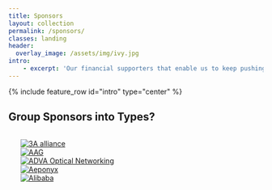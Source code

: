 ```yaml
---
title: Sponsors
layout: collection
permalink: /sponsors/
classes: landing
header:
  overlay_image: /assets/img/ivy.jpg
intro:
    - excerpt: 'Our financial supporters that enable us to keep pushing the limits.'
---
```


{% include feature_row id="intro" type="center" %}

<div class="container">
<div class="row">
<div class="members-pics">
<div class="industry">
<h2>Group Sponsors into Types?</h2>
<ul style="display: inline-block; list-style-type: none;"> 
<li><a title="3A alliance" href="http://3a-alliance.com/" target="_blank" rel="noopener noreferrer"><img class="aligncenter wp-image-287 size-full" src="{{ site.baseurl }}/assets/P4_Member_Logos/3A_logo_p4.png" alt="3A alliance" /></a></li>
<li><a title="AAG" href="http://aagico.com/" target="_blank" rel="noopener noreferrer"><img class="aligncenter wp-image-287 size-full" src="{{ site.baseurl }}/assets/P4_Member_Logos/AAG-logo-p4.png" alt="AAG" /></a></li>
<li><a title="ADVA Optical Networking" href="http://www.advaoptical.com" target="_blank" rel="noopener noreferrer"><img class="aligncenter wp-image-287 size-full" src="{{ site.baseurl }}/assets/P4_Member_Logos/ADVA_logo_p4.png" alt="ADVA Optical Networking" /></a></li>
<li><a title="Aeponyx" href="http://www.aeponyx.com" target="_blank" rel="noopener noreferrer"><img class="aligncenter wp-image-154 size-full" src="{{ site.baseurl }}/assets/aeponyx-logo-p4.png" alt="Aeponyx" /></a></li>
<li><a title="Alibaba" href="http://www.alibaba.com" target="_blank" rel="noopener noreferrer"><img class="aligncenter wp-image-189 size-full" src="{{ site.baseurl }}/assets/baba-logo-p4-v1.png" alt="Alibaba" /></a></li>
</ul>
</div>
</div>
</div>
</div>
